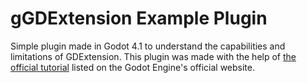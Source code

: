 # gGDExtension Example Plugin 

Simple plugin made in Godot 4.1 to understand the capabilities and limitations of GDExtension. This plugin was made with the help of [the official tutorial](https://docs.godotengine.org/en/stable/tutorials/scripting/gdextension/gdextension_cpp_example.html) listed on the Godot Engine's official website.
